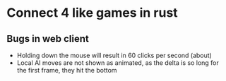 # Connect 4 like games in rust

## Bugs in web client
 - Holding down the mouse will result in 60 clicks per second (about)
 - Local AI moves are not shown as animated, as the delta is so long for the first frame, they hit the bottom
